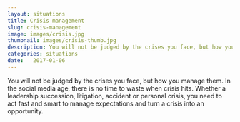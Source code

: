 ```yaml
---
layout: situations
title: Crisis management
slug: crisis-management
image: images/crisis.jpg
thumbnail: images/crisis-thumb.jpg
description: You will not be judged by the crises you face, but how you manage them. Ashbright has leadership experience in managing crises including restructuring, succession and fatalities.
categories: situations
date:   2017-01-06
---
```


You will not be judged by the crises you face, but how you manage them. In the social media age, there is no time to waste when crisis hits. Whether a leadership succession, litigation, accident or personal crisis, you need to act fast and smart to manage expectations and turn a crisis into an opportunity.
